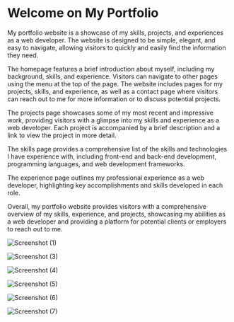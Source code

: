 # Welcome on My Portfolio 

My portfolio website is a showcase of my skills, projects, and experiences as a web developer. The website is designed to be simple, elegant, and easy to navigate, allowing visitors to quickly and easily find the information they need.

The homepage features a brief introduction about myself, including my background, skills, and experience. Visitors can navigate to other pages using the menu at the top of the page. The website includes pages for my projects, skills, and experience, as well as a contact page where visitors can reach out to me for more information or to discuss potential projects.

The projects page showcases some of my most recent and impressive work, providing visitors with a glimpse into my skills and experience as a web developer. Each project is accompanied by a brief description and a link to view the project in more detail.

The skills page provides a comprehensive list of the skills and technologies I have experience with, including front-end and back-end development, programming languages, and web development frameworks.

The experience page outlines my professional experience as a web developer, highlighting key accomplishments and skills developed in each role.

Overall, my portfolio website provides visitors with a comprehensive overview of my skills, experience, and projects, showcasing my abilities as a web developer and providing a platform for potential clients or employers to reach out to me.

![Screenshot (1)](https://user-images.githubusercontent.com/70679523/173387342-f50c5e8c-c5a0-4074-bcdf-a27ff8de28d2.png)

![Screenshot (3)](https://user-images.githubusercontent.com/70679523/173387430-1e184bb7-4a4f-42c0-b426-541c35cff4cf.png)

![Screenshot (4)](https://user-images.githubusercontent.com/70679523/173387448-e739a747-6b0d-4f3b-80ac-dc2d21ec233f.png)

![Screenshot (5)](https://user-images.githubusercontent.com/70679523/173387467-4502d07b-683b-4909-a1dc-7f66422f5e9c.png)

![Screenshot (6)](https://user-images.githubusercontent.com/70679523/173387484-18932848-c216-4ea1-8785-0ae7c9597e5c.png)

![Screenshot (7)](https://user-images.githubusercontent.com/70679523/173387492-0e2283ab-f702-48ac-baf7-4827ac73ab3e.png)
